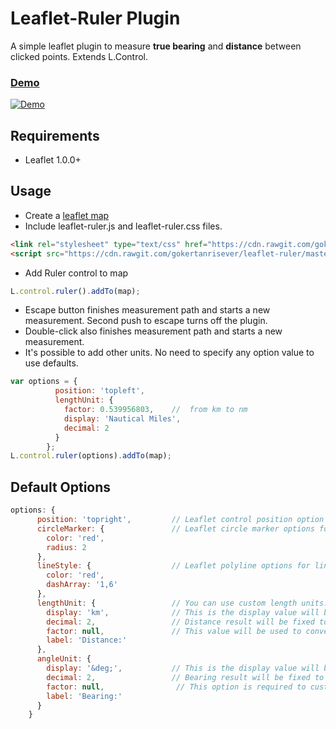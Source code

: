 # Leaflet-Ruler Plugin

A simple leaflet plugin to measure **true bearing** and **distance** between clicked points. Extends L.Control.

### [Demo](http://gokertanrisever.github.io/leaflet-ruler)
[![Demo](https://raw.githubusercontent.com/gokertanrisever/leaflet-ruler/master/examples/leaflet-ruler-demo.png)](http://gokertanrisever.github.io/leaflet-ruler)

## Requirements
- Leaflet 1.0.0+

## Usage

- Create a [leaflet map](http://leafletjs.com/examples/quick-start/)
- Include leaflet-ruler.js and leaflet-ruler.css files.
```html
<link rel="stylesheet" type="text/css" href="https://cdn.rawgit.com/gokertanrisever/leaflet-ruler/master/src/leaflet-ruler.css">
<script src="https://cdn.rawgit.com/gokertanrisever/leaflet-ruler/master/src/leaflet-ruler.js"></script>
```
- Add Ruler control to map
```js
L.control.ruler().addTo(map);
```
- Escape button finishes measurement path and starts a new measurement. Second push to escape turns off the plugin.
- Double-click also finishes measurement path and starts a new measurement.
- It's possible to add other units. No need to specify any option value to use defaults.
```js
var options = {
          position: 'topleft',
          lengthUnit: {
            factor: 0.539956803,    //  from km to nm
            display: 'Nautical Miles',
            decimal: 2
          }
        };
L.control.ruler(options).addTo(map);
```
 

## Default Options

```js
options: {
      position: 'topright',         // Leaflet control position option
      circleMarker: {               // Leaflet circle marker options for points used in this plugin
        color: 'red',
        radius: 2
      },
      lineStyle: {                  // Leaflet polyline options for lines used in this plugin
        color: 'red',
        dashArray: '1,6'
      },
      lengthUnit: {                 // You can use custom length units. Default unit is kilometers.
        display: 'km',              // This is the display value will be shown on the screen. Example: 'meters'
        decimal: 2,                 // Distance result will be fixed to this value. 
        factor: null,               // This value will be used to convert from kilometers. Example: 1000 (from kilometers to meters)  
        label: 'Distance:'           
      },
      angleUnit: {
        display: '&deg;',           // This is the display value will be shown on the screen. Example: 'Gradian'
        decimal: 2,                 // Bearing result will be fixed to this value.
        factor: null,                // This option is required to customize angle unit. Specify solid angle value for angle unit. Example: 400 (for gradian).
        label: 'Bearing:'
      }
    }
```
